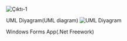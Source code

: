 
![Çıktı-1](https://github.com/Aakcayy/Football/assets/124554775/d705ee9d-f145-476f-8cb3-c9a280217bc7)

UML Diyagram(UML diagram)
![UML Diyagram](https://github.com/Aakcayy/Football/assets/124554775/bafe85a5-5d58-44a8-8b37-ba960c49d75e)

 Windows Forms App(.Net Freework)

